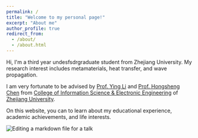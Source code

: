 ```yaml
---
permalink: /
title: "Welcome to my personal page!"
excerpt: "About me"
author_profile: true
redirect_from: 
  - /about/
  - /about.html
---
```


Hi, I'm a third year undesfsdrgraduate student from Zhejiang University. My research interest includes metamaterials, heat transfer, and wave propagation. 

I am very fortunate to be advised by [Prof. Ying Li](https://person.zju.edu.cn/en/yingli) and [Prof. Hongsheng Chen](https://person.zju.edu.cn/en/hongshengchen) from [College of Information Science & Electronic Engineering](http://www.isee.zju.edu.cn/iseenglish/main.psp) of [Zhejiang University](https://www.zju.edu.cn/english/).

On this website, you can to learn about my educational experience, academic achievements, and life interests. 

![Editing a markdown file for a talk](/images/map.Hz.png)
